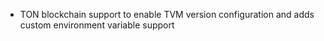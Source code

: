 - TON blockchain support to enable TVM version configuration and adds custom environment variable support